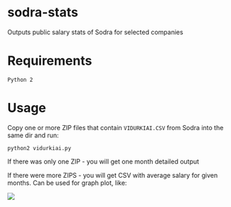 # sodra-stats
Outputs public salary stats of Sodra for selected companies

# Requirements

`Python 2`

# Usage

Copy one or more ZIP files that contain `VIDURKIAI.CSV` from Sodra into the same dir and run:

`python2 vidurkiai.py`

If there was only one ZIP - you will get one month detailed output

If there were more ZIPS - you will get CSV with average salary for given months. Can be used for graph plot, like:

![](https://user-images.githubusercontent.com/22909536/95184905-ae12ed00-07d0-11eb-8828-b4589283fcac.png)
